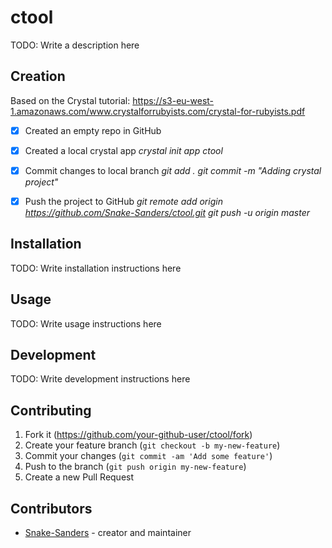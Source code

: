 # ctool

TODO: Write a description here

## Creation

Based on the Crystal tutorial:
https://s3-eu-west-1.amazonaws.com/www.crystalforrubyists.com/crystal-for-rubyists.pdf

- [x] Created an empty repo in GitHub
- [x] Created a local crystal app
_crystal init app ctool_
- [x] Commit changes to local branch
_git add ._
_git commit -m "Adding crystal project"_

- [x] Push the project to GitHub
_git remote add origin https://github.com/Snake-Sanders/ctool.git_
_git push -u origin master_


## Installation

TODO: Write installation instructions here

## Usage

TODO: Write usage instructions here

## Development

TODO: Write development instructions here

## Contributing

1. Fork it (<https://github.com/your-github-user/ctool/fork>)
2. Create your feature branch (`git checkout -b my-new-feature`)
3. Commit your changes (`git commit -am 'Add some feature'`)
4. Push to the branch (`git push origin my-new-feature`)
5. Create a new Pull Request

## Contributors

- [Snake-Sanders](https://github.com/your-github-user) - creator and maintainer
